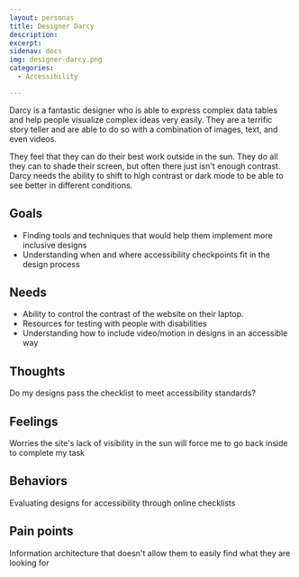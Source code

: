 ```yaml
---
layout: personas
title: Designer Darcy
description: 
excerpt: 
sidenav: docs
img: designer-darcy.png
categories:
  - Accessibility

---
```


Darcy is a fantastic designer who is able to express complex data tables and help people visualize complex ideas very easily. They are a terrific story teller and are able to do so with a combination of images, text, and even videos. 

They feel that they can do their best work outside in the sun. They do all they can to shade their screen, but often there just isn't enough contrast. Darcy needs the ability to shift to high contrast or dark mode to be able to see better in different conditions. 

## Goals
- Finding tools and techniques that would help them implement more inclusive designs
- Understanding when and where accessibility checkpoints fit in the design process

## Needs
- Ability to control the contrast of the website on their laptop.
- Resources for testing with people with disabilities
- Understanding how to include video/motion in designs in an accessible way

## Thoughts
Do my designs pass the checklist to meet accessibility standards? 

## Feelings
Worries the site's lack of visibility in the sun will force me to go back inside to complete my task

## Behaviors
Evaluating designs for accessibility through online checklists

## Pain points
Information architecture that doesn't allow them to easily find what they are looking for

